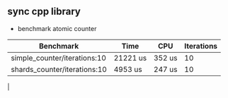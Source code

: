 ## sync cpp library


-  benchmark atomic counter

| Benchmark                    | Time     | CPU    | Iterations |
|------------------------------|----------|--------|------------|
| simple_counter/iterations:10 | 21221 us | 352 us | 10         |
| shards_counter/iterations:10 | 4953 us  | 247 us | 10         |
|